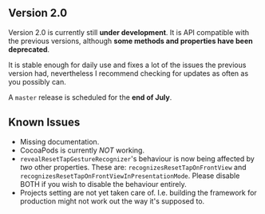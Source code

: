 
## Version 2.0

Version 2.0 is currently still **under development**. It is API compatible with the previous versions, although **some methods and properties have been deprecated**.

It is stable enough for daily use and fixes a lot of the issues the previous version had, nevertheless I recommend checking for updates as often as you possibly can.

A `master` release is scheduled for the **end of July**.

## Known Issues

- Missing documentation.
- CocoaPods is currently _NOT_ working.
- `revealResetTapGestureRecognizer`'s behaviour is now being affected by _two_ other properties. These are: `recognizesResetTapOnFrontView` and `recognizesResetTapOnFrontViewInPresentationMode`. Please disable BOTH if you wish to disable the behaviour entirely.
- Projects setting are not yet taken care of. I.e. building the framework for production might not work out the way it's supposed to.